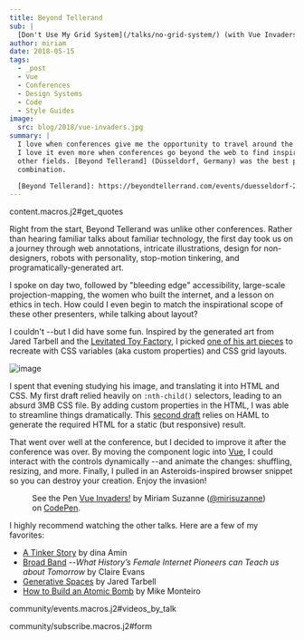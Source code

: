 ```yaml
---
title: Beyond Tellerand
sub: |
  [Don't Use My Grid System](/talks/no-grid-system/) (with Vue Invaders!)
author: miriam
date: 2018-05-15
tags:
  - _post
  - Vue
  - Conferences
  - Design Systems
  - Code
  - Style Guides
image:
  src: blog/2018/vue-invaders.jpg
summary: |
  I love when conferences give me the opportunity to travel around the world.
  I love it even more when conferences go beyond the web to find inspiration from
  other fields. [Beyond Tellerand] (Düsseldorf, Germany) was the best possible
  combination.

  [Beyond Tellerand]: https://beyondtellerrand.com/events/duesseldorf-2018/speakers
---
```


content.macros.j2\#get\_quotes

Right from the start, Beyond Tellerand was unlike other conferences.
Rather than hearing familiar talks about familiar technology, the first
day took us on a journey through web annotations, intricate
illustrations, design for non-designers, robots with personality,
stop-motion tinkering, and programatically-generated art.

I spoke on day two, followed by "bleeding edge" accessibility,
large-scale projection-mapping, the women who built the internet, and a
lesson on ethics in tech. How could I even begin to match the
inspirational scope of these other presenters, while talking about
layout?

I couldn't --but I did have some fun. Inspired by the generated art from
Jared Tarbell and the [Levitated Toy Factory], I picked [one of his art
pieces] to recreate with CSS variables (aka custom properties) and CSS
grid layouts.

<img src="/static/images/blog/2018/levitated.jpg" class="extend-small img-border img-spacing extend-small img-border img-spacing" alt="image" />

I spent that evening studying his image, and translating it into HTML
and CSS. My first draft relied heavily on `:nth-child()` selectors,
leading to an absurd 3MB CSS file. By adding custom properties in the
HTML, I was able to streamline things dramatically. This [second draft]
relies on HAML to generate the required HTML for a static (but
responsive) result.

That went over well at the conference, but I decided to improve it after
the conference was over. By moving the component logic into [Vue], I
could interact with the controls dynamically --and animate the changes:
shuffling, resizing, and more. Finally, I pulled in an
Asteroids-inspired browser snippet so you can destroy your creation.
Enjoy the invasion!

<figure class="extend-large">
  <p data-height="600" data-theme-id="0" data-slug-hash="LmrEmb" data-default-tab="result" data-user="mirisuzanne" data-embed-version="2" data-pen-title="Vue Invaders!" data-preview="true" class="codepen">See the Pen <a href="https://codepen.io/mirisuzanne/pen/LmrEmb/">Vue Invaders!</a> by Miriam Suzanne (<a href="https://codepen.io/mirisuzanne">@mirisuzanne</a>) on <a href="https://codepen.io">CodePen</a>.</p>
  <script async src="https://static.codepen.io/assets/embed/ei.js"></script>
</figure>

I highly recommend watching the other talks. Here are a few of my
favorites:

-   [A Tinker Story] by dina Amin
-   [Broad Band] --*What History’s Female Internet Pioneers can Teach us
    about Tomorrow* by Claire Evans
-   [Generative Spaces] by Jared Tarbell
-   [How to Build an Atomic Bomb] by Mike Monteiro

community/events.macros.j2\#videos\_by\_talk

community/subscribe.macros.j2\#form

  [Levitated Toy Factory]: http://levitated.guru/
  [one of his art pieces]: http://levitated.net/daily/levInvaderFractal.html
  [second draft]: https://codepen.io/mirisuzanne/pen/gzXqOP
  [Vue]: https://vuejs.org/
  [A Tinker Story]: https://beyondtellerrand.com/events/duesseldorf-2018/speakers/dina-amin#talk
  [Broad Band]: https://beyondtellerrand.com/events/duesseldorf-2018/speakers/claire-evans#talk
  [Generative Spaces]: https://beyondtellerrand.com/events/duesseldorf-2018/speakers/jared-tarbell#talk
  [How to Build an Atomic Bomb]: https://beyondtellerrand.com/events/duesseldorf-2018/speakers/mike-monteiro#talk
